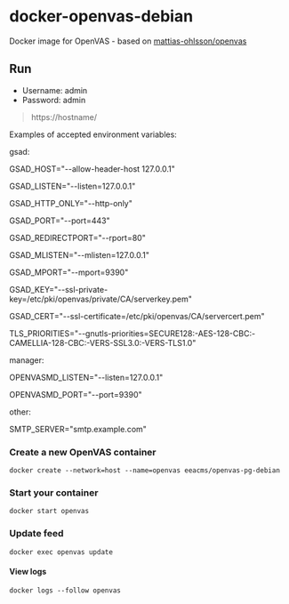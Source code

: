 # docker-openvas-debian

Docker image for OpenVAS - based on [mattias-ohlsson/openvas](https://hub.docker.com/r/mattiasohlsson/openvas/)
## Run

- Username: admin
- Password: admin

> https://hostname/

Examples of accepted environment variables:

gsad:

GSAD_HOST="--allow-header-host 127.0.0.1" 

GSAD_LISTEN="--listen=127.0.0.1"

GSAD_HTTP_ONLY="--http-only"

GSAD_PORT="--port=443"

GSAD_REDIRECTPORT="--rport=80"

GSAD_MLISTEN="--mlisten=127.0.0.1"

GSAD_MPORT="--mport=9390"

GSAD_KEY="--ssl-private-key=/etc/pki/openvas/private/CA/serverkey.pem"

GSAD_CERT="--ssl-certificate=/etc/pki/openvas/CA/servercert.pem"

TLS_PRIORITIES="--gnutls-priorities=SECURE128:-AES-128-CBC:-CAMELLIA-128-CBC:-VERS-SSL3.0:-VERS-TLS1.0"

manager:

OPENVASMD_LISTEN="--listen=127.0.0.1"

OPENVASMD_PORT="--port=9390"

other:

SMTP_SERVER="smtp.example.com"


### Create a new OpenVAS container

    docker create --network=host --name=openvas eeacms/openvas-pg-debian

### Start your container

    docker start openvas

### Update feed

    docker exec openvas update

#### View logs

    docker logs --follow openvas

